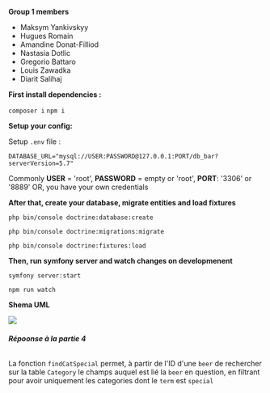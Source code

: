  **Group 1 members**
 
 - Maksym Yankivskyy 
 - Hugues Romain 
 - Amandine Donat-Filliod 
 - Nastasia Dotlic 
 - Gregorio Battaro  
 - Louis Zawadka 
 - Diarit Salihaj


**First install dependencies  :**

`composer i`
`npm i`

**Setup your config:** 

Setup `.env` file : 

`DATABASE_URL="mysql://USER:PASSWORD@127.0.0.1:PORT/db_bar?serverVersion=5.7"`

Commonly **USER** = 'root', **PASSWORD** = empty or 'root', **PORT**: '3306' or '8889' 
OR, you have your own credentials

**After that, create your database, migrate entities and load fixtures**

`php bin/console doctrine:database:create`

`php bin/console doctrine:migrations:migrate`

`php bin/console doctrine:fixtures:load`

**Then, run symfony server and watch changes on developmenent**


`symfony server:start`

`npm run watch`



**Shema UML**

![](https://cdn.discordapp.com/attachments/719464593650483200/811523874700525598/Schema_BDD2x_2.png)

###### **Répoonse à la partie 4**

La fonction `findCatSpecial` permet, à partir de l'ID d'une `beer` de rechercher sur la table `Category` le champs auquel est lié la `beer` en question, en filtrant pour avoir uniquement les categories dont le `term` est `special`
